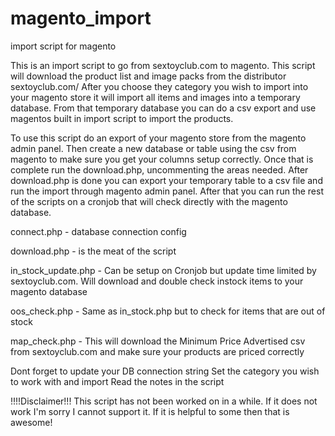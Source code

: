 # magento_import
import script for magento


This is an import script to go from sextoyclub.com to magento.  This script will download the product list and image packs from the distributor sextoyclub.com/ After you choose they category you wish to import into your magento store it will import all items and images into a temporary database. From that temporary database you can do a csv export and use magentos built in import script to import the products.

To use this script do an export of your magento store from the magento admin panel.  Then create a new database or table using the csv from magento to make sure you get your columns setup correctly.  Once that is complete run the download.php, uncommenting the areas needed. After download.php is done you can export your temporary table to a csv file and run the import through magento admin panel.  After that you can run the rest of the scripts on a cronjob that will check directly with the magento database.

connect.php - database connection config

download.php - is the meat of the script

in_stock_update.php - Can be setup on Cronjob but update time limited by sextoyclub.com. Will download and double check instock items to your magento database

oos_check.php - Same as in_stock.php but to check for items that are out of stock

map_check.php - This will download the Minimum Price Advertised csv from sextoyclub.com and make sure your products are priced correctly



Dont forget to update your DB connection string
Set the category you wish to work with and import
Read the notes in the script



!!!!Disclaimer!!!
This script has not been worked on in a while. If it does not work I'm sorry I cannot support it.  If it is helpful to some then that is awesome!
